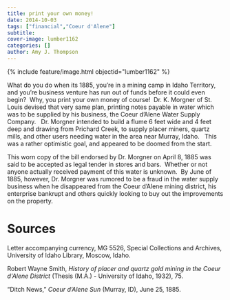 ```yaml
---
title: print your own money!
date: 2014-10-03
tags: ["financial","Coeur d'Alene"]
subtitle: 
cover-image: lumber1162
categories: []
author: Amy J. Thompson
---
```


{% include feature/image.html objectid="lumber1162" %}

What do you do when its 1885, you’re in a mining camp in Idaho Territory, and you’re business venture has run out of funds before it could even begin?  Why, you print your own money of course!  Dr. K. Morgner of St. Louis devised that very same plan, printing notes payable in water which was to be supplied by his business, the Coeur d’Alene Water Supply Company.   Dr. Morgner intended to build a flume 6 feet wide and 4 feet deep and drawing from Prichard Creek, to supply placer miners, quartz mills, and other users needing water in the area near Murray, Idaho.   This was a rather optimistic goal, and appeared to be doomed from the start.

This worn copy of the bill endorsed by Dr. Morgner on April 8, 1885 was said to be accepted as legal tender in stores and bars.  Whether or not anyone actually received payment of this water is unknown.  By June of 1885, however, Dr. Morgner was rumored to be a fraud in the water supply business when he disappeared from the Coeur d’Alene mining district, his enterprise bankrupt and others quickly looking to buy out the improvements on the property.

# Sources

Letter accompanying currency, MG 5526, Special Collections and Archives, University of Idaho Library, Moscow, Idaho.

Robert Wayne Smith, *History of placer and quartz gold mining in the Coeur d'Alene District* (Thesis (M.A.) - University of Idaho, 1932), 75.

“Ditch News,” *Coeur d’Alene Sun* (Murray, ID), June 25, 1885.